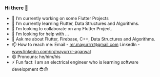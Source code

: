 ### Hi there 👋

- 🔭 I’m currently working on some Flutter Projects
- 🌱 I’m currently learning Flutter, Data Structures and Algorithms.
- 👯 I’m looking to collaborate on any Flutter Project.
- 🤔 I’m looking for help with ...
- 💬 Ask me about Flutter, Firebase, C++, Data Structures and Algorithms.
- 📫 How to reach me: 
  Email - mr.mayurrrr@gmail.com
  LinkedIn - www.linkedin.com/in/mayurrrr-agarwal
- 😄 Pronouns: he/him/his
- ⚡ Fun fact: I am an electrical engineer who is learning software development :sunglasses::stuck_out_tongue:

